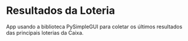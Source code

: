 # Resultados da Loteria

App usando a biblioteca PySimpleGUI para coletar os últimos resultados das principais loterias da Caixa.
